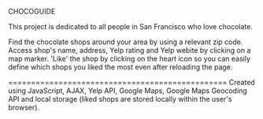 CHOCOGUIDE

This project is dedicated to all people in San Francisco who love chocolate.


Find the chocolate shops around your area by using a relevant zip code. Access shop's name, address, Yelp rating and Yelp webite 
by clicking on a map marker. 'Like' the shop by clicking on the heart icon so you can easily define which shops you liked the most even after reloading the page.

================================================
Created using JavaScript, AJAX, Yelp API, Google Maps, Google Maps Geocoding API and local storage (liked shops are stored locally within the user's browser).


